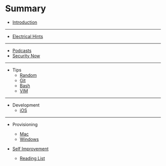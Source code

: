 # Summary

* [Introduction](README.md)

----

* [Electrical Hints](electrical/readme.md)

----

* [Podcasts](podcasts/theList.md)
* [Security Now](podcasts/securityNow.md)

----

* Tips
  * [Random](tips/random.md)
  * [Git](tips/git.md)
  * [Bash](tips/bash.md)
  * [VIM](tips/vim.md)

----

* Development
  * [iOS](development/ios.md)

----

* Provisioning
  * [Mac](provisioning/mac.md)
  * [Windows](provisioning/windows.md)

* [Self Improvement](selfImprovement/readme.md)
  * [Reading List](selfImprovement/booksToReadme.md)
